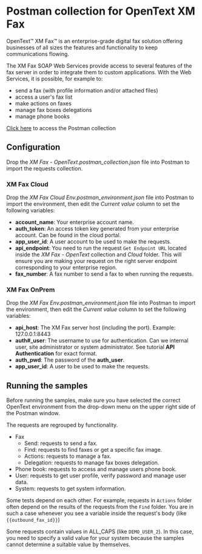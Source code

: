 # Postman collection for OpenText XM Fax

OpenText™ XM Fax™ is an enterprise-grade digital fax solution offering businesses of all sizes the features and functionality to keep communications flowing.

The XM Fax SOAP Web Services provide access to several features of the fax server in order to integrate them to custom applications.
With the Web Services, it is possible, for example to:
- send a fax (with profile information and/or attached files)
- access a user's fax list
- make actions on faxes
- manage fax boxes delegations
- manage phone books

[Click here]() to access the Postman collection


## Configuration

Drop the *XM Fax - OpenText.postman_collection.json* file into Postman to import the requests collection.

### XM Fax Cloud

Drop the *XM Fax Cloud Env.postman_environment.json* file into Postman to import the environment, then edit the *Current value* column to set the following variables:

- **account\_name**: Your enterprise account name.
- **auth\_token**: An access token key generated from your enterprise account. Can be found in the cloud portal.
- **app\_user_id**: A user account to be used to make the requests.
- **api\_endpoint**: You need to run the request `Get Endpoint URL` located inside the *XM Fax - OpenText* collection and *Cloud* folder. This will ensure you are making your request on the right server endpoint corresponding to your enterprise region.
- **fax\_number**: A fax number to send a fax to when running the requests.

### XM Fax OnPrem

Drop the *XM Fax Env.postman_environment.json* file into Postman to import the environment, then edit the *Current value* column to set the following variables:

- **api\_host**: The XM Fax server host (including the port). Example: 127.0.0.1:8443
- **auth#_user**: The username to use for authentication. Can we internal user, site administrator or system administrator. See tutorial **API Authentication** for exact format.
- **auth\_pwd**: The password of the **auth\_user**.
- **app\_user_id**: A user to be used to make the requests.


## Running the samples

Before running the samples, make sure you have selected the correct OpenText environment from the drop-down menu on the upper right side of the Postman window.

The requests are regrouped by functionality.

- Fax
    - Send: requests to send a fax.
    - Find: requests to find faxes or get a specific fax image.
    - Actions: requests to manage a fax.
    - Delegation: requests to manage fax boxes delegation.
- Phone book: requests to access and manage users phone book.
- User: requests to get user profile, verify password and manage user data.
- System: requests to get system information.


Some tests depend on each other.
For example, requests in `Actions` folder often depend on the results of the requests from the `Find` folder.
You are in such a case whenever you see a variable inside the request's body (like `{{outbound_fax_id}}`)

Some requests contain values in ALL\_CAPS (like `DEMO_USER_2`).
In this case, you need to specify a valid value for your system because the samples cannot determine a suitable value by themselves. 
